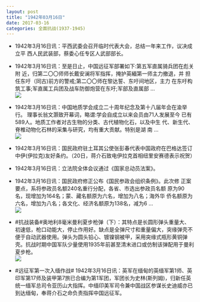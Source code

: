 ```yaml
---
layout: post
title: "1942年03月16日"
date: 2017-03-16
categories: 全面抗战(1937-1945)
---
```


<meta name="referrer" content="no-referrer" />

- 1942年3月16日讯：平西武委会召开临时代表大会，总结一年来工作，议决成立平 西人民武装部，蔡委心任专区人武部部长。 

- 1942年3月16日讯：至是日止，中国远征军部署如下:第五军直属骑兵团在彪关附 近，归第二〇〇师师长戴安澜将军指挥，掩护英緬第一师主力撤退，并 担任东吁（同古)前方的警戒;第二〇〇师在黎达誓、东吁间地区，主力 在东吁构筑工事;军直属工兵团及战车防御炮营在东吁;军部及直属部 ... <br/><img src="https://wx3.sinaimg.cn/large/aca367d8ly1fdozbwak7fj20c80dvjrl.jpg" />

- 1942年3月16日讯：中国地质学会成立二十周年纪念及第十八届年会在渝举行。 理事长翁文灏致开幕词，略谓:学会自成立以来会员由71人发展至今 已有589人。地质工作者对古生物的分类、古代植物化石，以及中生 代、新生代、脊椎动物化石林的采集与研究，均有重大贡献。特别是湖 南 ... <br/><img src="https://wx3.sinaimg.cn/large/aca367d8ly1fdoxlkn242j20c80bxgls.jpg" />

- 1942年3月16日讯：国民政府驻土耳其公使张彭春代表中国政府在巴格达签订 中伊(伊拉克)友好条约。（20日，蒋介石致电伊拉克首相纽里安赛德表示祝贺） 

- 1942年3月16日讯：立法院全体会议通过《国家总动员法案》。 

- 1942年3月16日讯：国民政府修正公布《国民参政会组织条例》。此次修 正案要点，系将参政员名额240名重行分配，各省、市选出参政员名额 原为90名，现增加为164名；蒙、藏名额原为六名，增加为八名；海外华 侨名额原为六名，增加为八名；各文化、经济名额原为138名，减为6 ... <br/><img src="https://wx1.sinaimg.cn/large/aca367d8ly1fdohzta40mj20c809074d.jpg" />

- #抗战装备#奥地利8毫米曼利夏步枪弹（下）：其特点是长圆形弹头重量大、初速低，枪口动能大，停止作用好。缺点是全弹尺寸和重量偏大，突缘弹壳不便于自动武器使用。弹头为圆头铅心、镀镍钢被甲，采用突缘式瓶形黄铜弹壳。抗战时期中国军队少量使用1935年前甚至清末进口或仿制该弹配用于曼利夏步枪。 <br/><img src="https://wx2.sinaimg.cn/large/aca367d8ly1fdog9iujlvj205k0dct9u.jpg" />

- #远征军第一次入缅作战# 1942年3月16日讯：英军在缅甸的英缅军第1师、英印军第17师及装甲第7旅已合编为第1军团，军团长为史林(斯列姆)，归新任英统一缅军总司令亚历山大指挥。中缅印美军司令兼中国战区参谋长史迪威亦已到达缅甸，奉蒋介石之命负责指挥中国远征军。 

